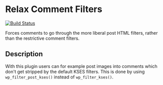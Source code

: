 # Relax Comment Filters

[![Build Status](https://travis-ci.org/wearerequired/relax-comment-filters.svg?branch=master)](https://travis-ci.org/wearerequired/relax-comment-filters)

Forces comments to go through the more liberal post HTML filters, rather than the restrictive comment filters.

## Description

With this plugin users can for example post images into comments which don't get stripped by the default KSES filters. This is done by using `wp_filter_post_kses()` instead of `wp_filter_kses()`.
